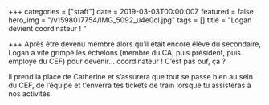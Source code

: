 +++
categories = ["staff"]
date = 2019-03-03T00:00:00Z
featured = false
hero_img = "/v1598017754/IMG_5092_u4e0cl.jpg"
tags = []
title = "Logan devient coordinateur ! "

+++
Après être devenu membre alors qu’il était encore élève du secondaire, Logan a vite grimpé les échelons (membre du CA, puis président, puis employé du CEF) pour devenir… coordinateur ! C’est pas ouf, ça ?

Il prend la place de Catherine et s’assurera que tout se passe bien au sein du CEF, de l’équipe et t’enverra tes tickets de train lorsque tu assisteras à nos activités.